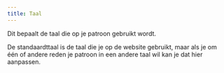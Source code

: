 ```yaml
---
title: Taal
---
```


Dit bepaalt de taal die op je patroon gebruikt wordt.

De standaardttaal is de taal die je op de website gebruikt, maar als je om één of andere reden je patroon in een andere taal wil kan je dat hier aanpassen.
